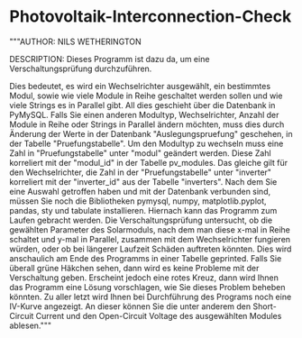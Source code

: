 # Photovoltaik-Interconnection-Check

"""AUTHOR: NILS WETHERINGTON

DESCRIPTION: Dieses Programm ist dazu da, um eine Verschaltungsprüfung durchzuführen.

Dies bedeutet, es wird ein Wechselrichter ausgewählt, ein bestimmtes Modul, sowie wie viele Module in Reihe geschaltet
werden sollen und wie viele Strings es in Parallel gibt. All dies geschieht über die Datenbank in PyMySQL. Falls Sie
einen anderen Modultyp, Wechselrichter, Anzahl der Module in Reihe oder Strings in Parallel ändern möchten, muss dies
durch Änderung der Werte in der Datenbank "Auslegungspruefung" geschehen, in der Tabelle "Pruefungstabelle". Um den
Modultyp zu wechseln muss eine Zahl in "Pruefungstabelle" unter "modul" geändert werden. Diese Zahl korreliert mit der
"modul_id" in der Tabelle pv_modules.
Das gleiche gilt für den Wechselrichter, die Zahl in der "Pruefungstabelle" unter "inverter" korreliert mit der
"inverter_id" aus der Tabelle "inverters".
Nach dem Sie eine Auswahl getroffen haben und mit der Datenbank verbunden sind, müssen Sie noch die Bibliotheken
pymysql, numpy, matplotlib.pyplot, pandas, sty und tabulate installieren. Hiernach kann das Programm zum Laufen gebracht
werden.
Die Verschaltungsprüfung untersucht, ob die gewählten Parameter des Solarmoduls, nach dem man diese x-mal in Reihe
schaltet und y-mal in Parallel, zusammen mit dem Wechselrichter fungieren würden, oder ob bei längerer Laufzeit
Schäden auftreten könnten. Dies wird anschaulich am Ende des Programms in einer Tabelle geprinted. Falls Sie überall
grüne Häkchen sehen, dann wird es keine Probleme mit der Verschaltung geben. Erscheint jedoch eine rotes Kreuz, dann
wird Ihnen das Programm eine Lösung vorschlagen, wie Sie dieses Problem beheben könnten.
Zu aller letzt wird Ihnen bei Durchführung des Programs noch eine IV-Kurve angezeigt. An dieser können Sie die unter
anderem den Short-Circuit Current und den Open-Circuit Voltage des ausgewählten Modules ablesen."""
